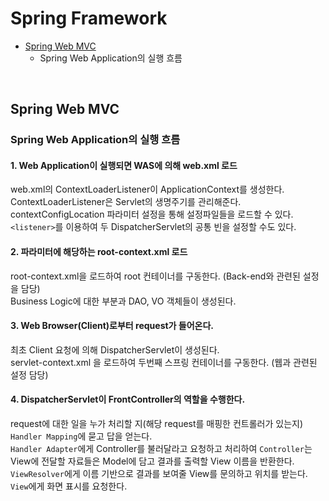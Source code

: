 # Spring Framework

* [Spring Web MVC](#Spring-Web-MVC)
  * Spring Web Application의 실행 흐름

</br>

## Spring Web MVC

### Spring Web Application의 실행 흐름

#### 1. Web Application이 실행되면 WAS에 의해 web.xml 로드
web.xml의 ContextLoaderListener이 ApplicationContext를 생성한다.  
ContextLoaderListener은 Servlet의 생명주기를 관리해준다.  
contextConfigLocation 파라미터 설정을 통해 설정파일들을 로드할 수 있다.  
`<listener>`를 이용하여 두 DispatcherServlet의 공통 빈을 설정할 수도 있다.  

#### 2. 파라미터에 해당하는 root-context.xml 로드
root-context.xml을 로드하여 root 컨테이너를 구동한다. (Back-end와 관련된 설정을 담당)  
Business Logic에 대한 부분과 DAO, VO 객체들이 생성된다.  

#### 3. Web Browser(Client)로부터 request가 들어온다.
최초 Client 요청에 의해 DispatcherServlet이 생성된다.  
servlet-context.xml 을 로드하여 두번째 스프링 컨테이너를 구동한다. (웹과 관련된 설정 담당)  

#### 4. DispatcherServlet이 FrontController의 역할을 수행한다.
request에 대한 일을 누가 처리할 지(해당 request를 매핑한 컨트롤러가 있는지) `Handler Mapping`에 묻고 답을 얻는다.  
`Handler Adapter`에게 Controller를 불러달라고 요청하고 처리하여 `Controller`는 View에 전달할 자료들은 Model에 담고 결과를 출력할 View 이름을 반환한다.  
`ViewResolver`에게 이름 기반으로 결과를 보여줄 View를 문의하고 위치를 받는다.  
`View`에게 화면 표시를 요청한다.
